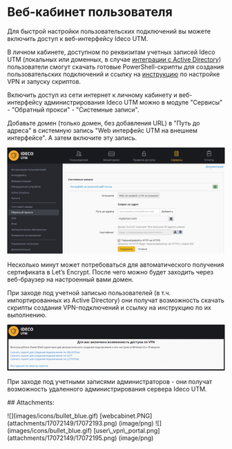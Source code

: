 # Веб-кабинет пользователя

Для быстрой настройки пользовательских подключений вы можете включить доступ к веб-интерфейсу Ideco UTM.

В личном кабинете, доступном по реквизитам учетных записей Ideco UTM \(локальных или доменных, в случае [интеграции с Active Directory](https://github.com/ideco-team/docsUTM/tree/54be5c28981601375569bdca6ef75ead87808b16/Интеграция_с_Active_Directory/README.md)\) пользователи смогут скачать готовые PowerShell-скрипты для создания пользовательских подключений и ссылку на [инструкцию](https://github.com/ideco-team/docsUTM/tree/54be5c28981601375569bdca6ef75ead87808b16/Инструкция_по_запуску_PowerShell-скриптов/README.md) по настройке VPN и запуску скриптов.

Включить доступ из сети интернет к личному кабинету и веб-интерфейсу администрирования Ideco UTM можно в модуле "Сервисы" - "Обратный прокси" - "Системные записи".

Добавьте домен \(только домен, без добавления URL\) в "Путь до адреса" в системную запись "Web интерфейс UTM на внешнем интерфейсе". А затем включите эту запись.

![](.gitbook/assets/17072193.png)

Несколько минут может потребоваться для автоматического получения сертификата в Let’s Encrypt. После чего можно будет заходить через веб-браузер на настроенный вами домен.

При заходе под учетной записью пользователей \(в т.ч. импортированных из Active Directory\) они получат возможность скачать скрипты создания VPN-подключений и ссылку на инструкцию по их выполнению.

![](.gitbook/assets/17072195.png)

При заходе под учетными записями администраторов - они получат возможность удаленного администрирования сервера Ideco UTM.

 \#\# Attachments:

 !\[\]\(images/icons/bullet\_blue.gif\) \[webcabinet.PNG\]\(attachments/17072149/17072193.png\) \(image/png\) !\[\]\(images/icons/bullet\_blue.gif\) \[user\\_vpn\\_portal.png\]\(attachments/17072149/17072195.png\) \(image/png\)

